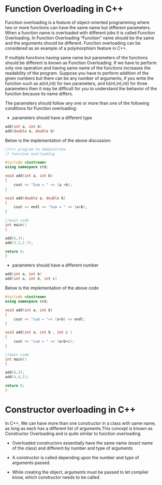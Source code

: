 # Function Overloading in C++
Function overloading is a feature of object-oriented programming where two or more functions can have the same name but different parameters. When a function name is overloaded with different jobs it is called Function Overloading. In Function Overloading “Function” name should be the same and the arguments should be different. Function overloading can be considered as an example of a polymorphism feature in C++.

If multiple functions having same name but parameters of the functions should be different is known as Function Overloading.
If we have to perform only one operation and having same name of the functions increases the readability of the program.
Suppose you have to perform addition of the given numbers but there can be any number of arguments, if you write the function such as a(int,int) for two parameters, and b(int,int,int) for three parameters then it may be difficult for you to understand the behavior of the function because its name differs.

The parameters should follow any one or more than one of the following conditions for Function overloading:
- parameters should have a different type
```c++
add(int a, int b)
add(double a, double b)
```
Below is the implementation of the above discussion:

```c++
//C++ program to demonstrate 
// function overloading 

#include <iostream>
using namespace std;

void add(int a, int b)
{
    cout << "Sum = " << (a +b);
}

void add(double a, double b)
{
    cout << endl << "Sum = " << (a+b);
}

//main code 
int main()
{

add(6,3);
add(3.3,2.7);

return 0;
}
```

- parameters should have a different number

```c++
add(int a, int b)
add(int a, int b, int c)
```
Below is the implementation of the above code 

```c++
#include <iostream>
using namespace std;

void add(int a, int b)
{
    cout << "sum = "<< (a+b) << endl;
}

void add(int a, int b , int c )
{
    cout << "sum = " << (a+b+c);
}

//main code
int main()
{

add(6,3);
add(4,4,1);

return 0;
}
```

# Constructor overloading in C++

In C++, We can have more than one constructor in a class with same name, as long as each has a different list of arguments.This concept is known as Constructor Overloading and is quite similar to function overloading.

- Overloaded constructors essentially have the same name (exact name of the class) and different by number and type of arguments

- A constructor is called depending upon the number and type of arguments passed.

- While creating the object, arguments must be passed to let compiler know, which constructor needs to be called. 


